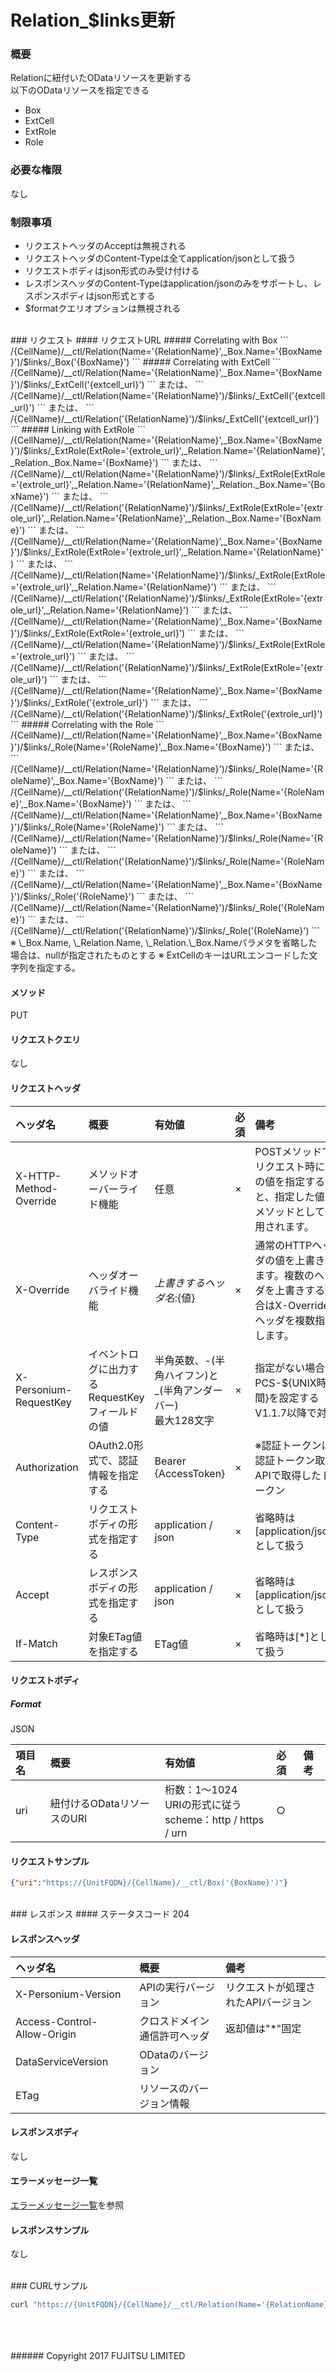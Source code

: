 # Relation_$links更新
### 概要
Relationに紐付いたODataリソースを更新する<br>以下のODataリソースを指定できる
* Box
* ExtCell
* ExtRole
* Role

### 必要な権限
なし

### 制限事項
* リクエストヘッダのAcceptは無視される
* リクエストヘッダのContent-Typeは全てapplication/jsonとして扱う
* リクエストボディはjson形式のみ受け付ける
* レスポンスヘッダのContent-Typeはapplication/jsonのみをサポートし、レスポンスボディはjson形式とする
* $formatクエリオプションは無視される

<br>
### リクエスト
#### リクエストURL
##### Correlating with Box
```
/{CellName}/__ctl/Relation(Name='{RelationName}',_Box.Name='{BoxName}')/$links/_Box('{BoxName}')
```
##### Correlating with ExtCell
```
/{CellName}/__ctl/Relation(Name='{RelationName}',_Box.Name='{BoxName}')/$links/_ExtCell('{extcell_url}')
```
または、
```
/{CellName}/__ctl/Relation(Name='{RelationName}')/$links/_ExtCell('{extcell_url}')
```
または、
```
/{CellName}/__ctl/Relation('{RelationName}')/$links/_ExtCell('{extcell_url}')
```
##### Linking with ExtRole
```
/{CellName}/__ctl/Relation(Name='{RelationName}',_Box.Name='{BoxName}')/$links/_ExtRole(ExtRole='{extrole_url}',_Relation.Name='{RelationName}',_Relation._Box.Name='{BoxName}')
```
または、
```
/{CellName}/__ctl/Relation(Name='{RelationName}')/$links/_ExtRole(ExtRole='{extrole_url}',_Relation.Name='{RelationName}',_Relation._Box.Name='{BoxName}')
```
または、
```
/{CellName}/__ctl/Relation('{RelationName}')/$links/_ExtRole(ExtRole='{extrole_url}',_Relation.Name='{RelationName}',_Relation._Box.Name='{BoxName}')
```
または、
```
/{CellName}/__ctl/Relation(Name='{RelationName}',_Box.Name='{BoxName}')/$links/_ExtRole(ExtRole='{extrole_url}',_Relation.Name='{RelationName}')
```
または、
```
/{CellName}/__ctl/Relation(Name='{RelationName}')/$links/_ExtRole(ExtRole='{extrole_url}',_Relation.Name='{RelationName}')
```
または、
```
/{CellName}/__ctl/Relation('{RelationName}')/$links/_ExtRole(ExtRole='{extrole_url}',_Relation.Name='{RelationName}')
```
または、
```
/{CellName}/__ctl/Relation(Name='{RelationName}',_Box.Name='{BoxName}')/$links/_ExtRole(ExtRole='{extrole_url}')
```
または、
```
/{CellName}/__ctl/Relation(Name='{RelationName}')/$links/_ExtRole(ExtRole='{extrole_url}')
```
または、
```
/{CellName}/__ctl/Relation('{RelationName}')/$links/_ExtRole(ExtRole='{extrole_url}')
```
または、
```
/{CellName}/__ctl/Relation(Name='{RelationName}',_Box.Name='{BoxName}')/$links/_ExtRole('{extrole_url}')
```
または、
```
/{CellName}/__ctl/Relation('{RelationName}')/$links/_ExtRole('{extrole_url}')
```
##### Correlating with the Role
```
/{CellName}/__ctl/Relation(Name='{RelationName}',_Box.Name='{BoxName}')/$links/_Role(Name='{RoleName}',_Box.Name='{BoxName}')
```
または、
```
/{CellName}/__ctl/Relation(Name='{RelationName}')/$links/_Role(Name='{RoleName}',_Box.Name='{BoxName}')
```
または、
```
/{CellName}/__ctl/Relation('{RelationName}')/$links/_Role(Name='{RoleName}',_Box.Name='{BoxName}')
```
または、
```
/{CellName}/__ctl/Relation(Name='{RelationName}',_Box.Name='{BoxName}')/$links/_Role(Name='{RoleName}')
```
または、
```
/{CellName}/__ctl/Relation(Name='{RelationName}')/$links/_Role(Name='{RoleName}')
```
または、
```
/{CellName}/__ctl/Relation('{RelationName}')/$links/_Role(Name='{RoleName}')
```
または、
```
/{CellName}/__ctl/Relation(Name='{RelationName}',_Box.Name='{BoxName}')/$links/_Role('{RoleName}')
```
または、
```
/{CellName}/__ctl/Relation(Name='{RelationName}')/$links/_Role('{RoleName}')
```
または、
```
/{CellName}/__ctl/Relation('{RelationName}')/$links/_Role('{RoleName}')
```
※ \_Box.Name, \_Relation.Name, \_Relation.\_Box.Nameパラメタを省略した場合は、nullが指定されたものとする  
※ ExtCellのキーはURLエンコードした文字列を指定する。

#### メソッド
PUT

#### リクエストクエリ
なし

#### リクエストヘッダ

|ヘッダ名<br>|概要<br>|有効値<br>|必須<br>|備考<br>|
|:--|:--|:--|:--|:--|
|X-HTTP-Method-Override<br>|メソッドオーバーライド機能<br>|任意<br>|×<br>|POSTメソッドでリクエスト時にこの値を指定すると、指定した値がメソッドとして使用されます。<br>|
|X-Override<br>|ヘッダオーバライド機能<br>|${上書きするヘッダ名}:${値}<br>|×<br>|通常のHTTPヘッダの値を上書きします。複数のヘッダを上書きする場合はX-Overrideヘッダを複数指定します。<br>|
|X-Personium-RequestKey<br>|イベントログに出力するRequestKeyフィールドの値<br>|半角英数、-(半角ハイフン)と_(半角アンダーバー)<br>最大128文字<br>|×<br>|指定がない場合、PCS-${UNIX時間}を設定する<br>V1.1.7以降で対応<br>|
|Authorization<br>|OAuth2.0形式で、認証情報を指定する<br>|Bearer {AccessToken}<br>|×<br>|※認証トークンは認証トークン取得APIで取得したトークン<br>|
|Content-Type<br>|リクエストボディの形式を指定する<br>|application / json<br>|×<br>|省略時は[application/json]として扱う<br>|
|Accept<br>|レスポンスボディの形式を指定する<br>|application / json<br>|×<br>|省略時は[application/json]として扱う<br>|
|If-Match<br>|対象ETag値を指定する<br>|ETag値<br>|×<br>|省略時は[*]として扱う<br>|
#### リクエストボディ
##### Format
JSON

|項目名<br>|概要<br>|有効値<br>|必須<br>|備考<br>|
|:--|:--|:--|:--|:--|
|uri<br>|紐付けるODataリソースのURI<br>|桁数：1&#65374;1024<br>URIの形式に従う<br>scheme：http / https / urn<br>|○<br>|&#160;<br>|

#### リクエストサンプル
```json
{"uri":"https://{UnitFQDN}/{CellName}/__ctl/Box('{BoxName}')"}
```
<br>
### レスポンス
#### ステータスコード
204

#### レスポンスヘッダ

|ヘッダ名<br>|概要<br>|備考<br>|
|:--|:--|:--|
|X-Personium-Version<br>|APIの実行バージョン<br>|リクエストが処理されたAPIバージョン<br>|
|Access-Control-Allow-Origin<br>|クロスドメイン通信許可ヘッダ<br>|返却値は"*"固定<br>|
|DataServiceVersion<br>|ODataのバージョン<br>|&#160;<br>|
|ETag<br>|リソースのバージョン情報<br>|&#160;<br>|
#### レスポンスボディ
なし

#### エラーメッセージ一覧
[エラーメッセージ一覧](004_Error_Messages.html)を参照

#### レスポンスサンプル
なし

<br>
### CURLサンプル

```sh
curl "https://{UnitFQDN}/{CellName}/__ctl/Relation(Name='{RelationName}',_Box.Name='{BoxName}')/$links/_Box('{BoxName}')" -X PUT -i -H 'If-Match:*' -H 'Authorization: Bearer {AccessToken}' -H 'Accept: application/json' -d '{"uri":"https://{UnitFQDN}/{CellName}/__ctl/Box('update_{BoxName}')"}'
```
<br>
<br>
<br>
###### Copyright 2017    FUJITSU LIMITED

